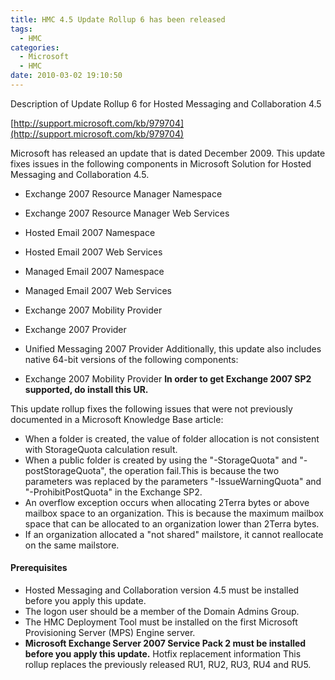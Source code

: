 ```yaml
---
title: HMC 4.5 Update Rollup 6 has been released
tags:
  - HMC
categories:
  - Microsoft
  - HMC
date: 2010-03-02 19:10:50
---
```


Description of Update Rollup 6 for Hosted Messaging and Collaboration 4.5

[http://support.microsoft.com/kb/979704](http://support.microsoft.com/kb/979704)

Microsoft has released an update that is dated December 2009\. This update fixes issues in the following components in Microsoft Solution for Hosted Messaging and Collaboration 4.5.

*   Exchange 2007 Resource Manager Namespace
*   Exchange 2007 Resource Manager Web Services
*   Hosted Email 2007 Namespace
*   Hosted Email 2007 Web Services
*   Managed Email 2007 Namespace
*   Managed Email 2007 Web Services
*   Exchange 2007 Mobility Provider
*   Exchange 2007 Provider
*   Unified Messaging 2007 Provider
Additionally, this update also includes native 64-bit versions of the following components:

*   Exchange 2007 Mobility Provider
**In order to get Exchange 2007 SP2 supported, do install this UR.**

This update rollup fixes the following issues that were not previously documented in a Microsoft Knowledge Base article:

*   When a folder is created, the value of folder allocation is not consistent with StorageQuota calculation result.
*   When a public folder is created by using the "-StorageQuota" and "-postStorageQuota", the operation fail.This is because the two parameters was replaced by the parameters "-IssueWarningQuota" and "-ProhibitPostQuota" in the Exchange SP2.
*   An overflow exception occurs when allocating 2Terra bytes or above mailbox space to an organization. This is because the maximum mailbox space that can be allocated to an organization lower than 2Terra bytes.
*   If an organization allocated a "not shared" mailstore, it cannot reallocate on the same mailstore.

#### Prerequisites

*   Hosted Messaging and Collaboration version 4.5 must be installed before you apply this update.
*   The logon user should be a member of the Domain Admins Group.
*   The HMC Deployment Tool must be installed on the first Microsoft Provisioning Server (MPS) Engine server.
*   **Microsoft Exchange Server 2007 Service Pack 2 must be installed before you apply this update.**
Hotfix replacement information
This rollup replaces the previously released RU1, RU2, RU3, RU4 and RU5.